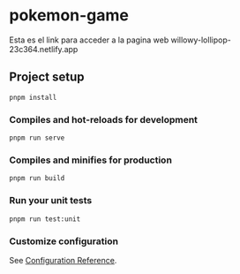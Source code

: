# pokemon-game

Esta es el link para acceder a la pagina web 
willowy-lollipop-23c364.netlify.app

## Project setup
```
pnpm install
```

### Compiles and hot-reloads for development
```
pnpm run serve
```

### Compiles and minifies for production
```
pnpm run build
```

### Run your unit tests
```
pnpm run test:unit
```

### Customize configuration
See [Configuration Reference](https://cli.vuejs.org/config/).
